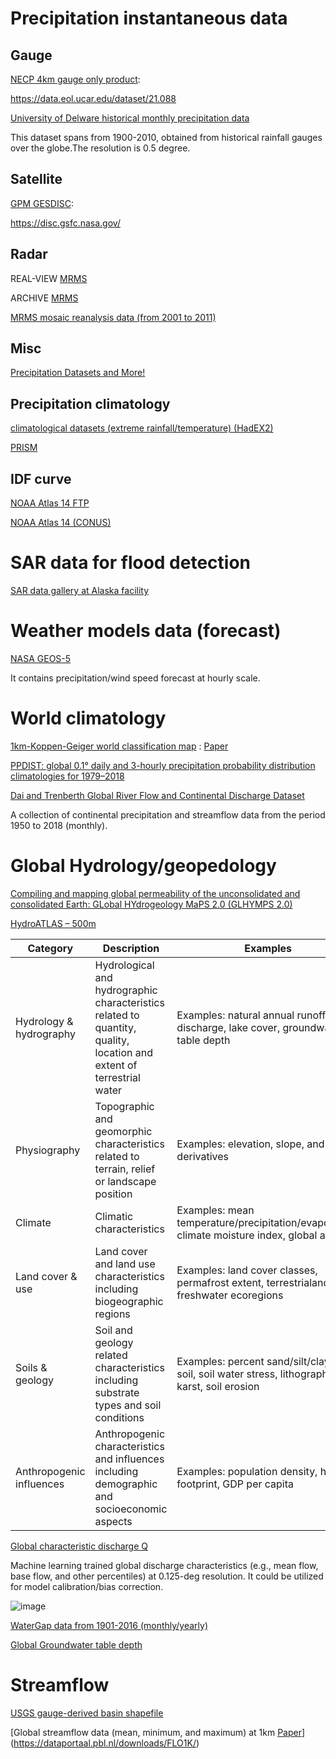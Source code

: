 # Precipitation instantaneous data

## Gauge
[NECP 4km gauge only product](https://data.eol.ucar.edu/dataset/21.088):

https://data.eol.ucar.edu/dataset/21.088

[University of Delware historical monthly precipitation data](https://psl.noaa.gov/data/gridded/data.UDel_AirT_Precip.html)

This dataset spans from 1900-2010, obtained from historical rainfall gauges over the globe.The resolution is 0.5 degree.

## Satellite
[GPM GESDISC](https://disc.gsfc.nasa.gov/):

https://disc.gsfc.nasa.gov/

## Radar
REAL-VIEW [MRMS](https://mrms.ncep.noaa.gov/data/)

ARCHIVE [MRMS](http://mtarchive.geol.iastate.edu/2017/07/28/mrms/ncep/RadarQualityIndex/)

[MRMS mosaic reanalysis data (from 2001 to 2011)](http://edc.occ-data.org/nexrad/mosaic/)

## Misc
[Precipitation Datasets and	More!](http://www.atmos.albany.edu/daes/atmclasses/atm509/ppts/Rainfall_Datasets_20160901.pdf)


## Precipitation climatology
[climatological datasets (extreme rainfall/temperature) (HadEX2)](https://www.climdex.org/)

[PRISM](http://www.prism.oregonstate.edu/normals/)


## IDF curve
[NOAA Atlas 14 FTP](https://hdsc.nws.noaa.gov/pub/hdsc/data/)


[NOAA Atlas 14 (CONUS)](https://hdsc.nws.noaa.gov/pub/hdsc/data/tx/)


# SAR data for flood detection

[SAR data gallery at Alaska facility](https://asf.alaska.edu/)

# Weather models data (forecast)

[NASA GEOS-5](https://fluid.nccs.nasa.gov/wxmaps/)

It contains precipitation/wind speed forecast at hourly scale.

# World climatology

[1km-Koppen-Geiger world classification map](http://www.gloh2o.org/koppen/) : [Paper](https://www.nature.com/articles/sdata2018214)

[PPDIST: global 0.1° daily and 3-hourly precipitation probability distribution climatologies for 1979–2018](https://www.nature.com/articles/s41597-020-00631-x)

[Dai and Trenberth Global River Flow and Continental Discharge Dataset](https://rda.ucar.edu/datasets/ds551.0/)

A collection of continental precipitation and streamflow data from the period 1950 to 2018 (monthly).

# Global Hydrology/geopedology

[Compiling and mapping global permeability of the unconsolidated and consolidated Earth: GLobal HYdrogeology MaPS 2.0 (GLHYMPS 2.0)](https://dataverse.scholarsportal.info/dataset.xhtml?persistentId=doi:10.5683/SP2/TTJNIU)

[HydroATLAS – 500m](https://www.nature.com/articles/s41597-019-0300-6)

|Category|Description| Examples|
|--------|-----------|---------|
|Hydrology & hydrography|	Hydrological and hydrographic characteristics related to quantity, quality, location and extent of terrestrial water|Examples: natural annual runoff and discharge, lake cover, groundwater table depth|
|Physiography|	Topographic and geomorphic characteristics related to terrain, relief or landscape position|Examples: elevation, slope, and derivatives|
|Climate|	Climatic characteristics|Examples: mean temperature/precipitation/evaporation, climate moisture index, global aridity|
|Land cover & use|	Land cover and land use characteristics including biogeographic regions| Examples: land cover classes, permafrost extent, terrestrialand freshwater ecoregions|
|Soils & geology	|Soil and geology related characteristics including substrate types and soil conditions|Examples: percent sand/silt/clay in soil, soil water stress, lithography, karst, soil erosion|
|Anthropogenic influences|	Anthropogenic characteristics and influences including demographic and socioeconomic aspects|Examples: population density, human footprint, GDP per capita|

[Global characteristic discharge Q](https://journals.ametsoc.org/view/journals/hydr/16/4/jhm-d-14-0155_1.xml)

Machine learning trained global discharge characteristics (e.g., mean flow, base flow, and other percentiles) at 0.125-deg resolution. It could be utilized for model calibration/bias correction.

![image](https://user-images.githubusercontent.com/31950869/114488658-6170fa00-9bd7-11eb-98da-87ade89eca05.png)

[WaterGap data from 1901-2016 (monthly/yearly)](https://doi.pangaea.de/10.1594/PANGAEA.918447?format=html#download)

[Global Groundwater table depth](http://thredds-gfnl.usc.es/thredds/catalog/GLOBALWTDFTP/catalog.html)

# Streamflow

[USGS gauge-derived basin shapefile](https://water.usgs.gov/GIS/metadata/usgswrd/XML/streamgagebasins.xml#stdorder)

[Global streamflow data (mean, minimum, and maximum) at 1km [Paper](https://www.nature.com/articles/sdata201852)](https://dataportaal.pbl.nl/downloads/FLO1K/)

